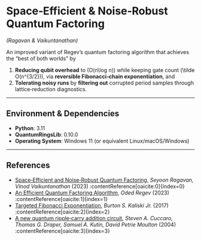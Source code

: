 # Space‑Efficient & Noise‑Robust Quantum Factoring  
*(Ragavan & Vaikuntanathan)*

An improved variant of Regev’s quantum factoring algorithm that achieves the “best of both worlds” by  
1. **Reducing qubit overhead** to \(O(n\log n)\) while keeping gate count \(\tilde O(n^{3/2})\), via **reversible Fibonacci‑chain exponentiation**, and  
2. **Tolerating noisy runs** by **filtering out** corrupted period samples through lattice‑reduction diagnostics.

---

## Environment & Dependencies

- **Python**: 3.11  
- **QuantumRingsLib**: 0.10.0  
- **Operating System**: Windows 11 (or equivalent Linux/macOS/Windows)

---

## References

* [Space‑Efficient and Noise‑Robust Quantum Factoring](https://arxiv.org/abs/2310.00899), *Seyoon Ragavan, Vinod Vaikuntanathan* (2023) :contentReference[oaicite:0]{index=0}  
* [An Efficient Quantum Factoring Algorithm](https://arxiv.org/abs/2308.06572), *Oded Regev* (2023) :contentReference[oaicite:1]{index=1}  
* [Targeted Fibonacci Exponentiation](https://arxiv.org/abs/1711.02491), *Burton S. Kaliski Jr.* (2017) :contentReference[oaicite:2]{index=2}  
* [A new quantum ripple‑carry addition circuit](https://arxiv.org/abs/quant-ph/0410184), *Steven A. Cuccaro, Thomas G. Draper, Samuel A. Kutin, David Petrie Moulton* (2004) :contentReference[oaicite:3]{index=3}  
